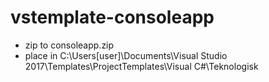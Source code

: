 # vstemplate-consoleapp

* zip to consoleapp.zip
* place in C:\Users\[user]\Documents\Visual Studio 2017\Templates\ProjectTemplates\Visual C#\Teknologisk
